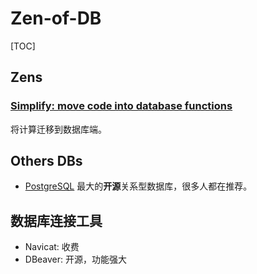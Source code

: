 # Zen-of-DB

[TOC]

## Zens

### [Simplify: move code into database functions](https://sivers.org/pg)

将计算迁移到数据库端。

## Others DBs

* [PostgreSQL](https://www.postgresql.org/) 最大的**开源**关系型数据库，很多人都在推荐。

## 数据库连接工具

* Navicat: 收费
* DBeaver: 开源，功能强大